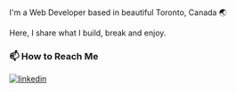 I'm a Web Developer based in beautiful Toronto, Canada 🌏 

Here, I share what I build, break and enjoy.

### 📫 How to Reach Me
[![linkedin](https://img.shields.io/badge/linkedin-0A66C2?style=for-the-badge&logo=linkedin&logoColor=white)](https://www.linkedin.com/in/leslie-alhassan/)




  
